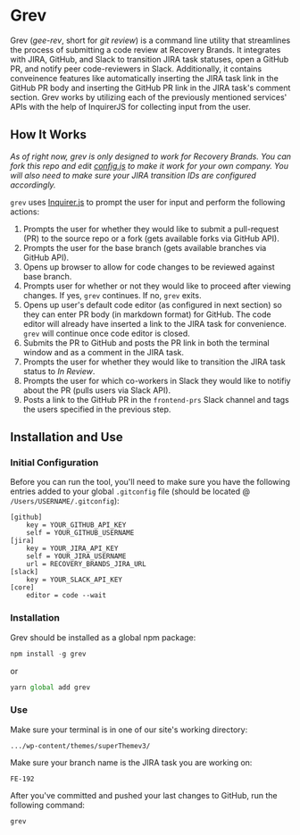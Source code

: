 # Grev

Grev (_gee-rev_, short for _git review_) is a command line utility that streamlines the process of submitting a code review at Recovery Brands. It integrates with JIRA, GitHub, and Slack to transition JIRA task statuses, open a GitHub PR, and notify peer code-reviewers in Slack. Additionally, it contains conveinence features like automatically inserting the JIRA task link in the GitHub PR body and inserting the GitHub PR link in the JIRA task's comment section. Grev works by utilizing each of the previously mentioned services' APIs with the help of InquirerJS for collecting input from the user.

## How It Works

_As of right now, grev is only designed to work for Recovery Brands. You can fork this repo and edit [config.js](config.js) to make it work for your own company. You will also need to make sure your JIRA transition IDs are configured accordingly._

`grev` uses [Inquirer.js](https://github.com/SBoudrias/Inquirer.js/) to prompt the user for input and perform the following actions:

1. Prompts the user for whether they would like to submit a pull-request (PR) to the source repo or a fork (gets available forks via GitHub API).
2. Prompts the user for the base branch (gets available branches via GitHub API).
3. Opens up browser to allow for code changes to be reviewed against base branch.
4. Prompts user for whether or not they would like to proceed after viewing changes. If yes, `grev` continues. If no, `grev` exits.
5. Opens up user's default code editor (as configured in next section) so they can enter PR body (in markdown format) for GitHub. The code editor will already have inserted a link to the JIRA task for convenience. `grev` will continue once code editor is closed.
6. Submits the PR to GitHub and posts the PR link in both the terminal window and as a comment in the JIRA task.
7. Prompts the user for whether they would like to transition the JIRA task status to _In Review_.
8. Prompts the user for which co-workers in Slack they would like to notifiy about the PR (pulls users via Slack API).
9. Posts a link to the GitHub PR in the `frontend-prs` Slack channel and tags the users specified in the previous step.

## Installation and Use

### Initial Configuration

Before you can run the tool, you'll need to make sure you have the following entries added to your global `.gitconfig` file (should be located @ `/Users/USERNAME/.gitconfig`):

```
[github]
    key = YOUR_GITHUB_API_KEY
    self = YOUR_GITHUB_USERNAME
[jira]
    key = YOUR_JIRA_API_KEY
    self = YOUR_JIRA_USERNAME
    url = RECOVERY_BRANDS_JIRA_URL
[slack]
    key = YOUR_SLACK_API_KEY
[core]
    editor = code --wait
```

### Installation

Grev should be installed as a global npm package:

```javascript
npm install -g grev
```

or

```javascript
yarn global add grev
```

### Use

Make sure your terminal is in one of our site's working directory:

```
.../wp-content/themes/superThemev3/
```

Make sure your branch name is the JIRA task you are working on:

```
FE-192
```

After you've committed and pushed your last changes to GitHub, run the following command:

```bash
grev
```
